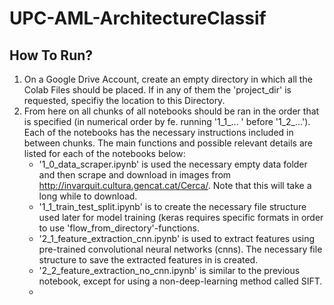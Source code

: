 # UPC-AML-ArchitectureClassif

## How To Run? 
1. On a Google Drive Account, create an empty directory in which all the Colab Files should be placed. If in any of them the 'project_dir' is requested, specifiy the location to this Directory. 
2. From here on all chunks of all notebooks should be ran in the order that is specified (in numerical order by fe. running '1_1_... ' before '1_2_...'). Each of the notebooks has the necessary instructions included in between chunks. The main functions and possible relevant details are listed for each of the notebooks below:
    - '1_0_data_scraper.ipynb' is used the necessary empty data folder and then scrape and download in images from http://invarquit.cultura.gencat.cat/Cerca/. Note that this will take a long while to download. 
    - '1_1_train_test_split.ipynb' is to create the necessary file structure used later for model training (keras requires specific formats in order to use   'flow_from_directory'-functions. 
    - '2_1_feature_extraction_cnn.ipynb' is used to extract features using pre-trained convolutional neural networks (cnns). The necessary file structure to save the extracted features in is created. 
    - '2_2_feature_extraction_no_cnn.ipynb' is similar to the previous notebook, except for using a non-deep-learning method called SIFT. 
    - 
